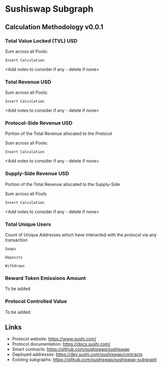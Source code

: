 # Sushiswap Subgraph

## Calculation Methodology v0.0.1

### Total Value Locked (TVL) USD

Sum across all Pools:

`Insert Calculation`

<Add notes to consider if any - delete if none>

### Total Revenue USD

Sum across all Pools:

`Insert Calculation`

<Add notes to consider if any - delete if none>


### Protocol-Side Revenue USD
Portion of the Total Revenue allocated to the Protocol

Sum across all Pools:

`Insert Calculation`

<Add notes to consider if any - delete if none>

### Supply-Side Revenue USD
Portion of the Total Revenue allocated to the Supply-Side

Sum across all Pools

`Insert Calculation`

<Add notes to consider if any - delete if none>

### Total Unique Users

Count of  Unique Addresses which have interacted with the protocol via any transaction

`Swaps`

`Deposits`

`Withdraws`

###  Reward Token Emissions Amount

To be added

###  Protocol Controlled Value

To be added


## Links

- Protocol website: https://www.sushi.com/
- Protocol documentation:  https://docs.sushi.com/
- Smart contracts: https://github.com/sushiswap/sushiswap
- Deployed addresses: https://dev.sushi.com/sushiswap/contracts
- Existing subgraphs: https://github.com/sushiswap/sushiswap-subgraph
